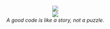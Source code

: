 


<p align="center">
  <img src="https://github-profile-trophy.vercel.app/?username=myesn" />
  <br>
  <a href="https://hits.seeyoufarm.com">
    <img src="https://hits.seeyoufarm.com/api/count/incr/badge.svg?url=https%3A%2F%2Fgithub.com%2Fmyesn&count_bg=%2379C83D&title_bg=%23555555&icon=svg.svg&icon_color=%2313D763&title=hits&edge_flat=false" />
  </a>
  <br>  
  <i>A good code is like a story, not a puzzle.</i>
</p>
<!--
**myesn/myesn** is a ✨ _special_ ✨ repository because its `README.md` (this file) appears on your GitHub profile.

Here are some ideas to get you started:

- 🔭 I’m currently working on ...
- 🌱 I’m currently learning ...
- 👯 I’m looking to collaborate on ...
- 🤔 I’m looking for help with ...
- 💬 Ask me about ...
- 📫 How to reach me: ...
- 😄 Pronouns: ...
- ⚡ Fun fact: ...
-->
